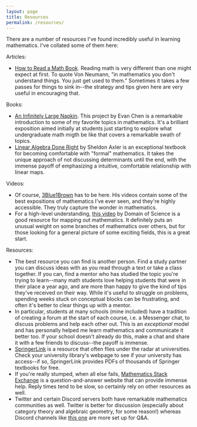 ```yaml
---
layout: page
title: Resources
permalink: /resources/
---
```


There are a number of resources I've found incredibly useful in learning mathematics. I've collated some of them here:

Articles:
* [How to Read a Math Book](https://brownmath.com/stfa/read.htm). Reading math is very different than one might expect at first. To quote Von Neumann, "in mathematics you don't understand things. You just get used to them." Sometimes it takes a few passes for things to sink in--the strategy and tips given here are very useful in encouraging that.

Books:
* [An Infinitely Large Napkin](https://web.evanchen.cc/napkin.html). This project by Evan Chen is a remarkable introduction to some of my favorite topics in mathematics. It's a brilliant exposition aimed initially at students just starting to explore what undergraduate math migth be like that covers a remarkable swath of topics.
* [Linear Algebra Done Right](http://linear.axler.net/) by Sheldon Axler is an exceptional textbook for becoming comfortable with "formal" mathematics. It takes the unique approach of not discussing determinants until the end, with the immense payoff of emphasizing a intuitive, comfortable relationship with linear maps.

Videos:
* Of course, [3Blue1Brown](https://www.3blue1brown.com/) has to be here. His videos contain some of the best expositions of mathematics I've ever seen, and they're highly accessible. They truly capture the wonder in mathematics.
* For a high-level understanding, [this video](https://www.youtube.com/watch?v=OmJ-4B-mS-Y) by Domain of Science is a good resource for mapping out mathematics. It definitely puts an unusual weight on some branches of mathematics over others, but for those looking for a general picture of some exciting fields, this is a great start.

Resources:
* The best resource you can find is another person. Find a study partner you can discuss ideas with as you read through a text or take a class together. If you can, find a mentor who has studied the topic you're trying to learn--many math students love helping students that were in their place a year ago, and are more than happy to give the kind of tips they've received on their way. While it's useful to struggle on problems, spending weeks stuck on conceptual blocks can be frustrating, and often it's better to clear things up with a mentor.
* In particular, students at many schools (mine included) have a tradition of creating a forum at the start of each course, i.e. a Messenger chat, to discuss problems and help each other out. This is an _exceptional_ model and has personally helped me learn mathematics and communicate it better too. If your school doesn't already do this, make a chat and share it with a few friends to discuss--the payoff is immense.
* [SpringerLink](https://link.springer.com/) is a resource that often flies under the radar at universities. Check your university library's webpage to see if your university has access--if so, SpringerLink provides PDFs of thousands of Springer textbooks for free.
* If you're really stumped, when all else fails, [Mathematics Stack Exchange](https://math.stackexchange.com/) is a question-and-answer website that can provide immense help. Reply times tend to be slow, so certainly rely on other resources as well.
* Twitter and certain Discord servers both have remarkable mathematics communities as well. Twitter is better for discussion (especially about category theory and algebraic geometry, for some reason!) whereas Discord channels like [this one](https://discord.sg/math) are more set up for Q&A. 

